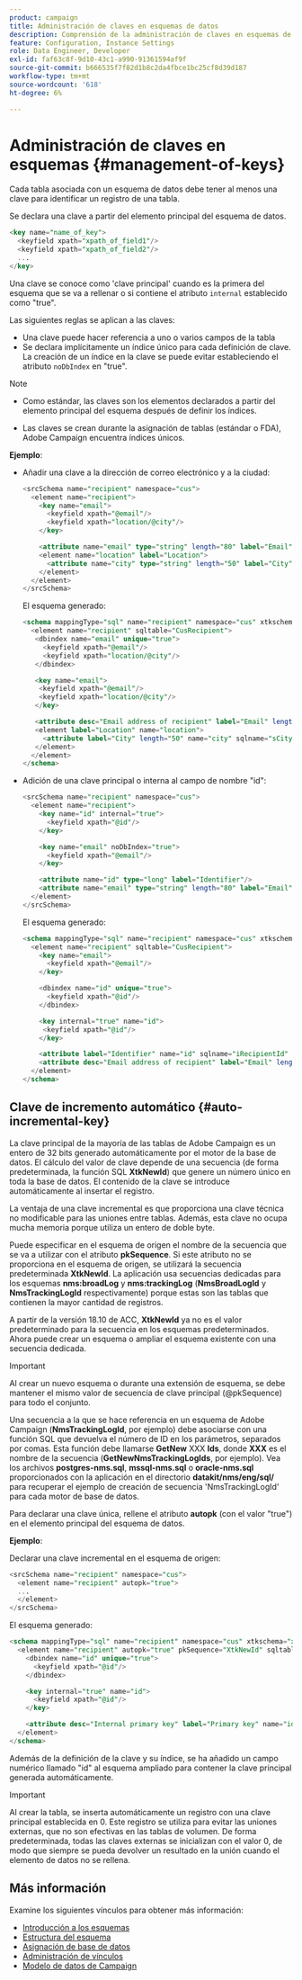 ```yaml
---
product: campaign
title: Administración de claves en esquemas de datos
description: Comprensión de la administración de claves en esquemas de datos
feature: Configuration, Instance Settings
role: Data Engineer, Developer
exl-id: faf63c8f-9d10-43c1-a990-91361594af9f
source-git-commit: b666535f7f82d1b8c2da4fbce1bc25cf8d39d187
workflow-type: tm+mt
source-wordcount: '618'
ht-degree: 6%

---
```


# Administración de claves en esquemas {#management-of-keys}

Cada tabla asociada con un esquema de datos debe tener al menos una clave para identificar un registro de una tabla.

Se declara una clave a partir del elemento principal del esquema de datos.

```sql
<key name="name_of_key">
  <keyfield xpath="xpath_of_field1"/>
  <keyfield xpath="xpath_of_field2"/>
  ...
</key>
```

Una clave se conoce como &#39;clave principal&#39; cuando es la primera del esquema que se va a rellenar o si contiene el atributo `internal` establecido como &quot;true&quot;.

Las siguientes reglas se aplican a las claves:

* Una clave puede hacer referencia a uno o varios campos de la tabla
* Se declara implícitamente un índice único para cada definición de clave. La creación de un índice en la clave se puede evitar estableciendo el atributo `noDbIndex` en &quot;true&quot;.

>[!NOTE]
>
>* Como estándar, las claves son los elementos declarados a partir del elemento principal del esquema después de definir los índices.
>
>* Las claves se crean durante la asignación de tablas (estándar o FDA), Adobe Campaign encuentra índices únicos.

**Ejemplo**:

* Añadir una clave a la dirección de correo electrónico y a la ciudad:

  ```sql
  <srcSchema name="recipient" namespace="cus">
    <element name="recipient">
      <key name="email">
        <keyfield xpath="@email"/> 
        <keyfield xpath="location/@city"/> 
      </key>
  
      <attribute name="email" type="string" length="80" label="Email" desc="Email address of recipient"/>
      <element name="location" label="Location">
        <attribute name="city" type="string" length="50" label="City" userEnum="city"/>
      </element>
    </element>
  </srcSchema>
  ```

  El esquema generado:

  ```sql
  <schema mappingType="sql" name="recipient" namespace="cus" xtkschema="xtk:schema">  
    <element name="recipient" sqltable="CusRecipient">    
     <dbindex name="email" unique="true">      
       <keyfield xpath="@email"/>      
       <keyfield xpath="location/@city"/>    
     </dbindex>    
  
     <key name="email">      
      <keyfield xpath="@email"/>      
      <keyfield xpath="location/@city"/>    
     </key>    
  
     <attribute desc="Email address of recipient" label="Email" length="80" name="email" sqlname="sEmail" type="string"/>    
     <element label="Location" name="location">      
       <attribute label="City" length="50" name="city" sqlname="sCity" type="string" userEnum="city"/>    
     </element>  
    </element>
  </schema>
  ```

* Adición de una clave principal o interna al campo de nombre &quot;id&quot;:

  ```sql
  <srcSchema name="recipient" namespace="cus">
    <element name="recipient">
      <key name="id" internal="true">
        <keyfield xpath="@id"/> 
      </key>
  
      <key name="email" noDbIndex="true">
        <keyfield xpath="@email"/> 
      </key>
  
      <attribute name="id" type="long" label="Identifier"/>
      <attribute name="email" type="string" length="80" label="Email" desc="Email address of recipient"/>
    </element>
  </srcSchema>
  ```

  El esquema generado:

  ```sql
  <schema mappingType="sql" name="recipient" namespace="cus" xtkschema="xtk:schema">  
    <element name="recipient" sqltable="CusRecipient">    
      <key name="email">      
        <keyfield xpath="@email"/>    
      </key>    
  
      <dbindex name="id" unique="true">      
        <keyfield xpath="@id"/>    
      </dbindex>    
  
      <key internal="true" name="id">      
       <keyfield xpath="@id"/>    
      </key>    
  
      <attribute label="Identifier" name="id" sqlname="iRecipientId" type="long"/>    
      <attribute desc="Email address of recipient" label="Email" length="80" name="email" sqlname="sEmail" type="string"/>  
    </element>
  </schema>
  ```

## Clave de incremento automático {#auto-incremental-key}

La clave principal de la mayoría de las tablas de Adobe Campaign es un entero de 32 bits generado automáticamente por el motor de la base de datos. El cálculo del valor de clave depende de una secuencia (de forma predeterminada, la función SQL **XtkNewId**) que genere un número único en toda la base de datos. El contenido de la clave se introduce automáticamente al insertar el registro.

La ventaja de una clave incremental es que proporciona una clave técnica no modificable para las uniones entre tablas. Además, esta clave no ocupa mucha memoria porque utiliza un entero de doble byte.

Puede especificar en el esquema de origen el nombre de la secuencia que se va a utilizar con el atributo **pkSequence**. Si este atributo no se proporciona en el esquema de origen, se utilizará la secuencia predeterminada **XtkNewId**. La aplicación usa secuencias dedicadas para los esquemas **nms:broadLog** y **nms:trackingLog** (**NmsBroadLogId** y **NmsTrackingLogId** respectivamente) porque estas son las tablas que contienen la mayor cantidad de registros.

A partir de la versión 18.10 de ACC, **XtkNewId** ya no es el valor predeterminado para la secuencia en los esquemas predeterminados. Ahora puede crear un esquema o ampliar el esquema existente con una secuencia dedicada.

>[!IMPORTANT]
>
>Al crear un nuevo esquema o durante una extensión de esquema, se debe mantener el mismo valor de secuencia de clave principal (@pkSequence) para todo el conjunto.

Una secuencia a la que se hace referencia en un esquema de Adobe Campaign (**NmsTrackingLogId**, por ejemplo) debe asociarse con una función SQL que devuelva el número de ID en los parámetros, separados por comas. Esta función debe llamarse **GetNew** XXX **Ids**, donde **XXX** es el nombre de la secuencia (**GetNewNmsTrackingLogIds**, por ejemplo). Vea los archivos **postgres-nms.sql**, **mssql-nms.sql** o **oracle-nms.sql** proporcionados con la aplicación en el directorio **datakit/nms/eng/sql/** para recuperar el ejemplo de creación de secuencia &#39;NmsTrackingLogId&#39; para cada motor de base de datos.

Para declarar una clave única, rellene el atributo **autopk** (con el valor &quot;true&quot;) en el elemento principal del esquema de datos.

**Ejemplo**:

Declarar una clave incremental en el esquema de origen:

```sql
<srcSchema name="recipient" namespace="cus">
  <element name="recipient" autopk="true">
  ...
  </element>
</srcSchema>
```

El esquema generado:

```sql
<schema mappingType="sql" name="recipient" namespace="cus" xtkschema="xtk:schema">  
  <element name="recipient" autopk="true" pkSequence="XtkNewId" sqltable="CusRecipient"> 
    <dbindex name="id" unique="true">
      <keyfield xpath="@id"/>
    </dbindex>

    <key internal="true" name="id">
      <keyfield xpath="@id"/>
    </key>

    <attribute desc="Internal primary key" label="Primary key" name="id" sqlname="iRecipientId" type="long"/>
  </element>
</schema>
```

Además de la definición de la clave y su índice, se ha añadido un campo numérico llamado &quot;id&quot; al esquema ampliado para contener la clave principal generada automáticamente.

>[!IMPORTANT]
>
>Al crear la tabla, se inserta automáticamente un registro con una clave principal establecida en 0. Este registro se utiliza para evitar las uniones externas, que no son efectivas en las tablas de volumen. De forma predeterminada, todas las claves externas se inicializan con el valor 0, de modo que siempre se pueda devolver un resultado en la unión cuando el elemento de datos no se rellena.


## Más información

Examine los siguientes vínculos para obtener más información:

* [Introducción a los esquemas](about-schema-reference.md)
* [Estructura del esquema](schema-structure.md)
* [Asignación de base de datos](database-mapping.md)
* [Administración de vínculos](database-links.md)
* [Modelo de datos de Campaign](about-data-model.md)
